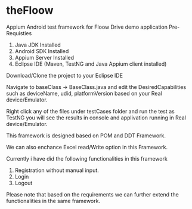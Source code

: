 # theFloow
Appium Android test framework for Floow Drive demo application
Pre-Requisties
1. Java JDK Installed
2. Android SDK Installed
3. Appium Server Installed
4. Eclipse IDE (Maven, TestNG and Java Appium client installed)

Download/Clone the project to your Eclipse IDE

Navigate to baseClass -> BaseClass.java and edit the DesiredCapabilities such as deviceName, udid, platformVersion based on your Real device/Emulator.

Right click any of the files under testCases folder and run the test as TestNG you will see the results in console and applivation running in Real device/Emulator.

This framework is designed based on POM and DDT Framework. 

We can also enchance Excel read/Write option in this Framework.

Currently i have did the following functionalities in this framework
1. Registration without manual input.
2. Login
3. Logout

Please note that based on the requirements we can further extend the functionalities in the same framework.

